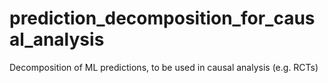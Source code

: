 # prediction_decomposition_for_causal_analysis
Decomposition of ML predictions, to be used in causal analysis (e.g. RCTs)

